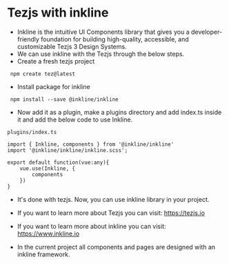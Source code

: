 # Tezjs with inkline

- Inkline is the intuitive UI Components library that gives you a developer-friendly foundation for building high-quality, accessible, and customizable Tezjs 3 Design Systems.
- We can use inkline with the Tezjs through the below steps.
- Create a fresh tezjs project
```
 npm create tez@latest
```
- Install package for inkline
```
 npm install --save @inkline/inkline
```
- Now add it as a plugin, make a plugins directory and add index.ts inside it and add the below code to use Inkline.
~~~
plugins/index.ts

import { Inkline, components } from '@inkline/inkline'
import '@inkline/inkline/inkline.scss';

export default function(vue:any){
    vue.use(Inkline, {
        components
    })
}
~~~

- It's done with tezjs. Now, you can use inkline library in your project.

- If you want to learn more about Tezjs you can visit: https://tezjs.io

- If you want to learn more about inkline you can visit: https://www.inkline.io

- In the current project all components and pages are designed with an inkline framework.
